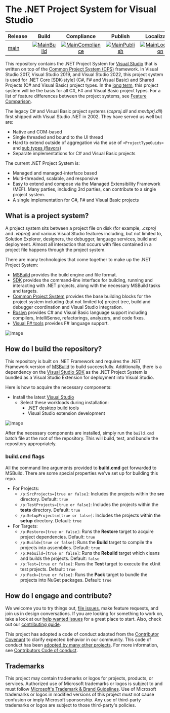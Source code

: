 # The .NET Project System for Visual Studio

| Release             | Build                   | Compliance                   | Publish                   | Localization
|---------------------|:-----------------------:|:----------------------------:|:-------------------------:|:-------------------------:
| [main][MainBranch]  | [![MainBuild]][MainRun] | [![MainCompliance]][MainRun] | [![MainPublish]][MainRun] | [![MainLocalization]][MainRun]

This repository contains the .NET Project System for [Visual Studio](https://visualstudio.microsoft.com/vs/) that is written on top of the [Common Project System (CPS)](https://github.com/microsoft/VSProjectSystem) framework. In Visual Studio 2017, Visual Studio 2019, and Visual Studio 2022, this project system is used for .NET Core [SDK-style] (C#, F# and Visual Basic) and Shared Projects (C# and Visual Basic) project types. In the [long term](docs/repo/roadmap.md), this project system will be the basis for all C#, F# and Visual Basic project types. For a list of feature differences between the project systems, see [Feature Comparison](docs/feature-comparison.md).

The legacy C# and Visual Basic project systems (*csproj.dll* and *msvbprj.dll*) first shipped with Visual Studio .NET in 2002. They have served us well but are:

- Native and COM-based
- Single threaded and bound to the UI thread
- Hard to extend outside of aggregation via the use of `<ProjectTypeGuids>` and [sub types (flavors)](https://learn.microsoft.com/visualstudio/extensibility/internals/project-types)
- Separate implementations for C# and Visual Basic projects

The current .NET Project System is:

- Managed and managed-interface based
- Multi-threaded, scalable, and responsive
- Easy to extend and compose via the Managed Extensibility Framework (MEF). Many parties, including 3rd parties, can contribute to a single project system.
- A single implementation for C#, F# and Visual Basic projects

## What is a project system?
A project system sits between a project file on disk (for example, *.csproj* and *.vbproj*) and various Visual Studio features including, but not limited to, Solution Explorer, designers, the debugger, language services, build and deployment. Almost all interaction that occurs with files contained in a project file happens through the project system.

There are many technologies that come together to make up the .NET Project System:

- [MSBuild](https://github.com/dotnet/msbuild) provides the build engine and file format.
- [SDK](https://github.com/dotnet/sdk) provides the command-line interface for building, running and interacting with .NET projects, along with the necessary MSBuild tasks and targets.
- [Common Project System](https://github.com/microsoft/VSProjectSystem) provides the base building blocks for the project system including (but not limited to) project tree, build and debugger coordination and Visual Studio integration.
- [Roslyn](https://github.com/dotnet/roslyn) provides C# and Visual Basic language support including compilers, IntelliSense, refactorings, analyzers, and code fixes.
- [Visual F# tools](https://github.com/dotnet/fsharp) provides F# language support.

![image](docs/repo/images/solution-explorer.png)

## How do I build the repository?
This repository is built on .NET Framework and requires the .NET Framework version of [MSBuild](https://learn.microsoft.com/visualstudio/msbuild/msbuild?view=vs-2022) to build successfully. Additionally, there is a dependency on the [Visual Studio SDK](https://learn.microsoft.com/visualstudio/extensibility/starting-to-develop-visual-studio-extensions?view=vs-2022) as the .NET Project System is bundled as a Visual Studio Extension for deployment into Visual Studio.

Here is how to acquire the necessary components:
- Install the latest [Visual Studio](https://visualstudio.microsoft.com/downloads/)
  - Select these workloads during installation:
    - .NET desktop build tools
    - Visual Studio extension development

![image](docs/repo/images/workloads-for-building-the-repo.png)

After the necessary components are installed, simply run the `build.cmd` batch file at the root of the repository. This will build, test, and bundle the repository appropriately.

### **build.cmd** flags
All the command line arguments provided to **build.cmd** get forwarded to MSBuild. There are some special properties we've set up for building this repo.
- For Projects:
  - `/p:SrcProjects=[true or false]`: Includes the projects within the **src** directory. Default: `true`
  - `/p:TestProjects=[true or false]`: Includes the projects within the **tests** directory. Default: `true`
  - `/p:SetupProjects=[true or false]`: Includes the projects within the **setup** directory. Default: `true`
- For Targets:
  - `/p:Restore=[true or false]`: Runs the **Restore** target to acquire project dependencies. Default: `true`
  - `/p:Build=[true or false]`: Runs the **Build** target to compile the projects into assemblies. Default: `true`
  - `/p:Rebuild=[true or false]`: Runs the **Rebuild** target which cleans and builds the projects. Default: `false`
  - `/p:Test=[true or false]`: Runs the **Test** target to execute the xUnit test projects. Default: `true`
  - `/p:Pack=[true or false]`: Runs the **Pack** target to bundle the projects into NuGet packages. Default: `true`

## How do I engage and contribute?
We welcome you to try things out, [file issues](https://github.com/dotnet/project-system/issues), make feature requests, and join us in design conversations. If you are looking for something to work on, take a look at our [help wanted issues](https://github.com/dotnet/project-system/issues?q=is%3Aopen+is%3Aissue+label%3A%22Help+Wanted%22) for a great place to start. Also, check out our [contributing guide](CONTRIBUTING.md).

This project has adopted a code of conduct adapted from the [Contributor Covenant](https://www.contributor-covenant.org) to clarify expected behavior in our community. This code of conduct has been [adopted by many other projects](https://www.contributor-covenant.org/adopters/). For more information, see [Contributors Code of conduct](https://github.com/dotnet/home/blob/master/guidance/be-nice.md).

## Trademarks

This project may contain trademarks or logos for projects, products, or services. Authorized use of Microsoft trademarks or logos is subject to and must follow [Microsoft's Trademark & Brand Guidelines](https://www.microsoft.com/legal/intellectualproperty/trademarks/usage/general). Use of Microsoft trademarks or logos in modified versions of this project must not cause confusion or imply Microsoft sponsorship. Any use of third-party trademarks or logos are subject to those third-party's policies.

<!-- References -->

[MainBranch]:       https://github.com/dotnet/project-system/tree/main
[MainBuild]:        https://dev.azure.com/devdiv/DevDiv/_apis/build/status/DotNet/project-system/DotNet-Project-System?branchName=main&label=main&stageName=Build
[MainCompliance]:   https://dev.azure.com/devdiv/DevDiv/_apis/build/status/DotNet/project-system/DotNet-Project-System?branchName=main&label=main&stageName=Compliance
[MainPublish]:      https://dev.azure.com/devdiv/DevDiv/_apis/build/status/DotNet/project-system/DotNet-Project-System?branchName=main&label=main&stageName=Publish
[MainLocalization]: https://dev.azure.com/devdiv/DevDiv/_apis/build/status/DotNet/project-system/DotNet-Project-System?branchName=main&label=main&stageName=Localization
[MainRun]:          https://dev.azure.com/devdiv/DevDiv/_build/latest?definitionId=9675&branchName=main

[1611Branch]: https://github.com/dotnet/project-system/tree/dev16.11.x
[1611Build]:  https://dev.azure.com/devdiv/DevDiv/_apis/build/status/DotNet/project-system/DotNet-Project-System?branchName=dev16.11.x&label=dev16.11.x
[1611Run]:    https://dev.azure.com/devdiv/DevDiv/_build/latest?definitionId=9675&branchName=dev16.11.x

[170Branch]: https://github.com/dotnet/project-system/tree/dev17.0.x
[170Build]:  https://dev.azure.com/devdiv/DevDiv/_apis/build/status/DotNet/project-system/DotNet-Project-System?branchName=dev17.0.x&label=dev17.0.x
[170Run]:    https://dev.azure.com/devdiv/DevDiv/_build/latest?definitionId=9675&branchName=dev17.0.x

[171Branch]: https://github.com/dotnet/project-system/tree/dev17.1.x
[171Build]:  https://dev.azure.com/devdiv/DevDiv/_apis/build/status/DotNet/project-system/DotNet-Project-System?branchName=dev17.1.x&label=dev17.1.x
[171Run]:    https://dev.azure.com/devdiv/DevDiv/_build/latest?definitionId=9675&branchName=dev17.1.x

[172Branch]: https://github.com/dotnet/project-system/tree/dev17.2.x
[172Build]:  https://dev.azure.com/devdiv/DevDiv/_apis/build/status/DotNet/project-system/DotNet-Project-System?branchName=dev17.2.x&label=dev17.2.x
[172Run]:    https://dev.azure.com/devdiv/DevDiv/_build/latest?definitionId=9675&branchName=dev17.2.x

[173Branch]: https://github.com/dotnet/project-system/tree/dev17.3.x
[173Build]:  https://dev.azure.com/devdiv/DevDiv/_apis/build/status/DotNet/project-system/DotNet-Project-System?branchName=dev17.3.x&label=dev17.3.x
[173Run]:    https://dev.azure.com/devdiv/DevDiv/_build/latest?definitionId=9675&branchName=dev17.3.x

[174Branch]:       https://github.com/dotnet/project-system/tree/dev17.4.x
[174Build]:        https://dev.azure.com/devdiv/DevDiv/_apis/build/status/DotNet/project-system/DotNet-Project-System?branchName=dev17.4.x&label=dev17.4.x&stageName=Build
[174Compliance]:   https://dev.azure.com/devdiv/DevDiv/_apis/build/status/DotNet/project-system/DotNet-Project-System?branchName=dev17.4.x&label=dev17.4.x&stageName=Compliance
[174Publish]:      https://dev.azure.com/devdiv/DevDiv/_apis/build/status/DotNet/project-system/DotNet-Project-System?branchName=dev17.4.x&label=dev17.4.x&stageName=Publish
[174Localization]: https://dev.azure.com/devdiv/DevDiv/_apis/build/status/DotNet/project-system/DotNet-Project-System?branchName=dev17.4.x&label=dev17.4.x&stageName=Localization
[174Run]:          https://dev.azure.com/devdiv/DevDiv/_build/latest?definitionId=9675&branchName=dev17.4.x
